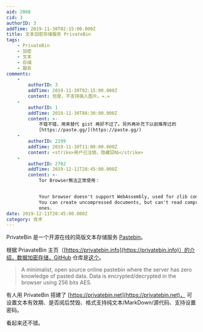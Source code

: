 ```yaml
---
aid: 2068
cid: 3
authorID: 3
addTime: 2019-11-30T02:15:00.000Z
title: 文本加密存储服务 PrivateBin
tags:
    - PrivateBin
    - 加密
    - 文本
    - 存储
    - 服务
comments:
    -
        authorID: 3
        addTime: 2019-11-30T02:15:00.000Z
        content: 但是，不支持插入图片。=.=
    -
        authorID: 1
        addTime: 2019-11-30T08:30:00.000Z
        content: >-
            不错不错，用来替代 gist 再好不过了。另外再补充下以前推荐过的
            [https://paste.gg/](https://paste.gg/)
    -
        authorID: 2199
        addTime: 2019-11-30T11:00:00.000Z
        content: <strike>用户已注销，隐藏回帖</strike>
    -
        authorID: 2702
        addTime: 2019-12-11T20:45:00.000Z
        content: >-
            Tor Browser無法正常使用：


            Your browser doesn't support WebAssembly, used for zlib compression.
            You can create uncompressed documents, but can't read compressed
            ones.
date: 2019-12-11T20:45:00.000Z
category: 技术
---
```


PrivateBin 是一个开源在线的简版文本存储服务 [Pastebin](https://en.wikipedia.org/wiki/Pastebin)。

根据 PriavateBin 主页（[https://privatebin.info](https://privatebin.info)）的介绍，数据加密存储，GitHub 仓库是[这个](https://github.com/PrivateBin/PrivateBin)。

> A minimalist, open source online pastebin where the server has zero knowledge of pasted data. Data is encrypted/decrypted in the browser using 256 bits AES.

有人用 PrivateBin 搭建了 [https://privatebin.net](https://privatebin.net)， 可设置文本有效期、是否阅后焚毁、格式支持纯文本/MarkDown/源代码、支持设置密码。

看起来还不错。
